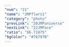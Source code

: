 ```yaml
---
"num": "21"
"name": "JMPflwrs1"
"category": "photo"
"prevLink": "20JMPuniverse"
"nextLink": "22JMPace"
"ratio": "66.71875"
"bgColor": "#76797B"
---
```

